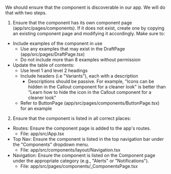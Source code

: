 We should ensure that the component is discoverable in our app. We will do that with two steps.


1. Ensure that the component has its own component page (app/src/pages/components). If it does not exist, create one by copying an existing component page and modifying it accordingly. Make sure to:

- Include examples of the component in use
  - Use any examples that may exist in the DraftPage (app/src/pages/DraftPage.tsx)
  - Do not include more than 8 examples without permission
- Update the table of contents:
  - Use level 1 and level 2 headings
  - Include headers (i.e "Variants"), each with a description
    - Descriptions should be passive. For example, "Icons can be hidden in the Callout component for a cleaner look" is better than "Learn how to hide the icon in the Callout component for a cleaner look"
  - Refer to ButtonPage (app/src/pages/components/ButtonPage.tsx) for an example


2. Ensure that the component is listed in all correct places:

- Routes: Ensure the component page is added to the app's routes.
  - File: app/src/App.tsx
- Top Nav: Ensure the component is listed in the top navigation bar under the "Components" dropdown menu.
  - File: app/src/components/layout/Navigation.tsx
- Navigation: Ensure the component is listed on the Component page under the appropriate category (e.g., "Alerts" or "Notifications").
  - File: app/src/pages/components/_ComponentsPage.tsx
